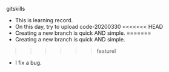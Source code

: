  gitskills

- This is learning record.
- On this day, try to upload code-20200330
<<<<<<< HEAD
- Creating a new branch is quick AND simple. 
=======
- Creating a new branch is quick AND simple.
>>>>>> featurel
- I fix a bug. 
